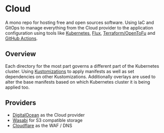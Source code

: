 # Cloud

A mono repo for hosting free and open sources software. Using IaC and GitOps to manage everything from the Cloud provider to the application configuration using tools like [Kubernetes](https://kubernetes.io/), [Flux](https://fluxcd.io/), [Terraform/OpenToFu](https://opentofu.org/) and [GitHub Actions](https://github.com/features/actions/).

## Overview

Each directory for the most part governs a different part of the Kubernetes cluster. Using [Kustomizations](https://fluxcd.io/flux/components/kustomize/kustomizations/) to apply manifests as well as set dependencies on other Kustomizations. Additionally overlays are used to alter the base manifests based on which Kubernetes cluster it is being applied too.

## Providers

- [DigitalOcean](https://www.digitalocean.com/) as the Cloud provider
- [Wasabi](https://wasabi.com/) for S3 compatible storage
- [Cloudflare](https://www.cloudflare.com/) as the WAF / DNS
